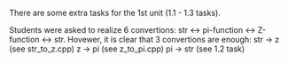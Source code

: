There are some extra tasks for the 1st unit (1.1 - 1.3 tasks).

Students were asked to realize 6 convertions: str <-> pi-function <-> Z-function <-> str. Hovewer, it is clear that 3 convertions are enough:
str -> z   (see str_to_z.cpp)
z   -> pi  (see z_to_pi.cpp)
pi  -> str (see 1.2 task)

